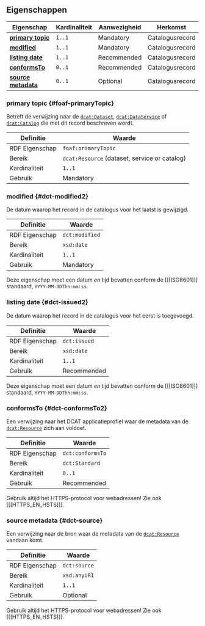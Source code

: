 ## Eigenschappen

| **Eigenschap**                          | Kardinaliteit | Aanwezigheid | Herkomst        |
| --------------------------------------- | ------------- | ------------ | --------------- |
| [**primary topic**](#foaf-primaryTopic) | `1..1`        | Mandatory    | Catalogusrecord |
| [**modified**](#dct-modified2)          | `1..1`        | Mandatory    | Catalogusrecord |
| [**listing date**](#dct-issued2)        | `1..1`        | Recommended  | Catalogusrecord |
| [**conformsTo**](#dct-conformsTo2)      | `0..1`        | Recommended  | Catalogusrecord |
| [**source metadata**](#dct-source)      | `0..1`        | Optional     | Catalogusrecord |

### primary topic {#foaf-primaryTopic}

Betreft de verwijzing naar de [`dcat:Dataset`](#dcat-Dataset), [`dcat:DataService`](#dcat-DataService) of 
[`dcat:Catalog`](#dcat-Catalog) die met dit record beschreven wordt.

| Definitie      | Waarde                                        |
| -------------- | --------------------------------------------- |
| RDF Eigenschap | `foaf:primaryTopic`                           |
| Bereik         | `dcat:Resource` (dataset, service or catalog) |
| Kardinaliteit  | `1..1`                                        |
| Gebruik        | Mandatory                                     |

### modified {#dct-modified2}

De datum waarop het record in de catalogus voor het laatst is gewijzigd.

| Definitie      | Waarde         |
| -------------- | -------------- |
| RDF Eigenschap | `dct:modified` |
| Bereik         | `xsd:date`     |
| Kardinaliteit  | `1..1`         |
| Gebruik        | Mandatory      |

<aside class="note">

Deze eigenschap moet een datum *en* tijd bevatten conform de [[[ISO8601]]] standaard, `YYYY-MM-DDThh:mm:ss`.

</aside>

### listing date {#dct-issued2}

De datum waarop het record in de catalogus voor het eerst is toegevoegd.

| Definitie      | Waarde       |
| -------------- | ------------ |
| RDF Eigenschap | `dct:issued` |
| Bereik         | `xsd:date`   |
| Kardinaliteit  | `1..1`       |
| Gebruik        | Recommended  |

<aside class="note">

Deze eigenschap moet een datum *en* tijd bevatten conform de [[[ISO8601]]] standaard, `YYYY-MM-DDThh:mm:ss`.

</aside>

### conformsTo {#dct-conformsTo2}

Een verwijzing naar het DCAT applicatieprofiel waar de metadata van de [`dcat:Resource`](#dcat-Resource) zich aan 
voldoet.

| Definitie      | Waarde           |
| -------------- | ---------------- |
| RDF Eigenschap | `dct:conformsTo` |
| Bereik         | `dct:Standard`   |
| Kardinaliteit  | `0..1`           |
| Gebruik        | Recommended      |

<aside class="note">

Gebruik altijd het HTTPS-protocol voor webadressen! Zie ook [[[HTTPS_EN_HSTS]]].

</aside>

### source metadata {#dct-source}

Een verwijzing naar de bron waar de metadata van de [`dcat:Resource`](#dcat-Resource) vandaan komt.

| Definitie      | Waarde       |
| -------------- | ------------ |
| RDF Eigenschap | `dct:source` |
| Bereik         | `xsd:anyURI` |
| Kardinaliteit  | `1..1`       |
| Gebruik        | Optional     |

<aside class="note">

Gebruik altijd het HTTPS-protocol voor webadressen! Zie ook [[[HTTPS_EN_HSTS]]].

</aside>
